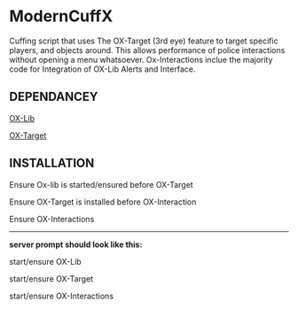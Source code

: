 # ModernCuffX
Cuffing script that uses The OX-Target (3rd eye) feature to target specific players, and objects around. This allows performance of police interactions without opening a menu whatsoever. Ox-Interactions inclue the majority code for Integration of OX-Lib Alerts and Interface.

## DEPENDANCEY
[OX-Lib](https://forum.cfx.re/t/free-ox-lib-ui-and-common-code/4853434)

[OX-Target](https://forum.cfx.re/t/free-ox-target-third-eye-interaction-system/4915598)

## INSTALLATION
Ensure Ox-lib is started/ensured before OX-Target

Ensure OX-Target is installed before OX-Interaction

Ensure OX-Interactions




--------------------------------------------------------------

**server prompt should look like this:**

start/ensure OX-Lib

start/ensure OX-Target

start/ensure OX-Interactions



